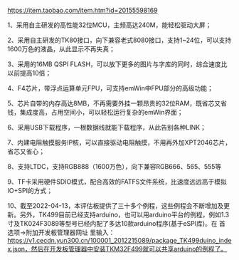 https://item.taobao.com/item.htm?id=20155598169

1、采用自主研发的高性能32位MCU，主频高达240M，能轻松驱动大屏；

2、采用自主研发的TK80接口，向下兼容老式8080接口，支持1~24位，可以支持1600万色的液晶，从此显示不再失真；

3、采用的16MB QSPI FLASH，可以放下更多的图片与字库的同时，综合速度比以前提高10倍；

4、F4芯片，带浮点运算单元FPU，可支持emWin中FPU部分的高级功能；

5、芯片自带的内存高达8MB，不再需要外挂一颗昂贵的32位RAM，既省芯又省钱，集成度高，占用空间小，可以轻松运行复杂的emWin界面；

6、采用USB下载程序，一根数据线就能下载程序，从此告别各种LINK；

7、内建电阻触摸服务IP核，可以直接驱动电阻触摸，不用再外加XPT2046芯片，省芯又省心；

8、支持LTDC，支持RGB888（1600万色），向下兼容RGB666、565、555等

9、TF卡采用硬件SDIO模式，配合高效的FATFS文件系统，比速度远远高于模拟IO+SPI的方式；

10、截至2022-04-13，本评估板提供了三十多个例程，这些例程会不断增加及更新。另外，TK499目前已经支持arduino，也可以用arduino平台的例程，例如1.3寸及TK024F3089等型号已经内配了多达10款arduino程序(基于eSPI库)。在 首选项->附加开发板管理器网址  里输入：https://v1.cecdn.yun300.cn/100001_2012215089/package_TK499duino_index.json，然后在开发板管理器中安装TKM32F499就可以共享arduino的例程了。